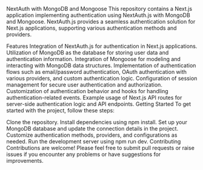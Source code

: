NextAuth with MongoDB and Mongoose
This repository contains a Next.js application implementing authentication using NextAuth.js with MongoDB and Mongoose. NextAuth.js provides a seamless authentication solution for Next.js applications, supporting various authentication methods and providers.

Features
Integration of NextAuth.js for authentication in Next.js applications.
Utilization of MongoDB as the database for storing user data and authentication information.
Integration of Mongoose for modeling and interacting with MongoDB data structures.
Implementation of authentication flows such as email/password authentication, OAuth authentication with various providers, and custom authentication logic.
Configuration of session management for secure user authentication and authorization.
Customization of authentication behavior and hooks for handling authentication-related events.
Example usage of Next.js API routes for server-side authentication logic and API endpoints.
Getting Started
To get started with the project, follow these steps:

Clone the repository.
Install dependencies using npm install.
Set up your MongoDB database and update the connection details in the project.
Customize authentication methods, providers, and configurations as needed.
Run the development server using npm run dev.
Contributing
Contributions are welcome! Please feel free to submit pull requests or raise issues if you encounter any problems or have suggestions for improvements.